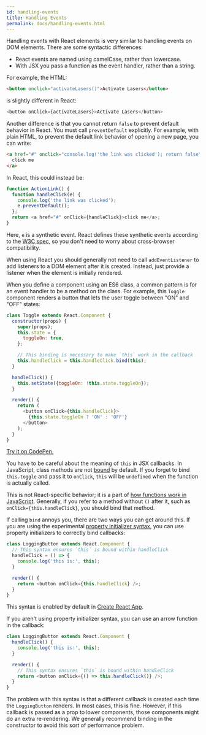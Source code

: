 ```yaml
---
id: handling-events
title: Handling Events
permalink: docs/handling-events.html
---
```


Handling events with React elements is very similar to handling events on DOM elements. There are some syntactic differences:

* React events are named using camelCase, rather than lowercase.
* With JSX you pass a function as the event handler, rather than a string.

For example, the HTML:

```html
<button onclick="activateLasers()">Activate Lasers</button>
```

is slightly different in React:

```js
<button onClick={activateLasers}>Activate Lasers</button>
```

Another difference is that you cannot return `false` to prevent default behavior in React. You must call `preventDefault` explicitly. For example, with plain HTML, to prevent the default link behavior of opening a new page, you can write:

```html
<a href="#" onclick="console.log('the link was clicked'); return false">
  click me
</a>
```

In React, this could instead be:

```js
function ActionLink() {
  function handleClick(e) {
    console.log('the link was clicked');
    e.preventDefault();
  };
  return <a href="#" onClick={handleClick}>click me</a>;
}
```

Here, `e` is a synthetic event. React defines these synthetic events according to the [W3C spec](https://www.w3.org/TR/DOM-Level-3-Events/), so you don't need to worry about cross-browser compatibility.

When using React you should generally not need to call `addEventListener` to add listeners to a DOM element after it is created. Instead, just provide a listener when the element is initially rendered.

When you define a component using an ES6 class, a common pattern is for an event handler to be a method on the class. For example, this `Toggle` component renders a button that lets the user toggle between "ON" and "OFF" states:

```js
class Toggle extends React.Component {
  constructor(props) {
    super(props);
    this.state = {
      toggleOn: true,
    };

    // This binding is necessary to make `this` work in the callback
    this.handleClick = this.handleClick.bind(this);
  }

  handleClick() {
    this.setState({toggleOn: !this.state.toggleOn});
  }

  render() {
    return (
      <button onClick={this.handleClick}>
        {this.state.toggleOn ? 'ON' : 'OFF'}
      </button>
    );
  }
}
```

[Try it on CodePen.](http://codepen.io/lacker/pen/ORQBzB?editors=1010)

You have to be careful about the meaning of `this` in JSX callbacks. In JavaScript, class methods are not [bound](https://developer.mozilla.org/en/docs/Web/JavaScript/Reference/Global_objects/Function/bind) by default. If you forget to bind `this.toggle` and pass it to `onClick`, `this` will be `undefined` when the function is actually called.

This is not React-specific behavior; it is a part of [how functions work in JavaScript](https://www.smashingmagazine.com/2014/01/understanding-javascript-function-prototype-bind/). Generally, if you refer to a method without `()` after it, such as `onClick={this.handleClick}`, you should bind that method.

If calling `bind` annoys you, there are two ways you can get around this. If you are using the experimental [property initializer syntax](https://babeljs.io/docs/plugins/transform-class-properties/), you can use property initializers to correctly bind callbacks:

```js
class LoggingButton extends React.Component {
  // This syntax ensures `this` is bound within handleClick
  handleClick = () => {
    console.log('this is:', this);
  }

  render() {
    return <button onClick={this.handleClick} />;
  }
}
```

This syntax is enabled by default in [Create React App](https://github.com/facebookincubator/create-react-app).

If you aren't using property initializer syntax, you can use an arrow function in the callback:

```js
class LoggingButton extends React.Component {
  handleClick() {
    console.log('this is:', this);
  }

  render() {
    // This syntax ensures `this` is bound within handleClick
    return <button onClick={() => this.handleClick()} />;
  }
}
```

The problem with this syntax is that a different callback is created each time the `LoggingButton` renders. In most cases, this is fine. However, if this callback is passed as a prop to lower components, those components might do an extra re-rendering. We generally recommend binding in the constructor to avoid this sort of performance problem.
